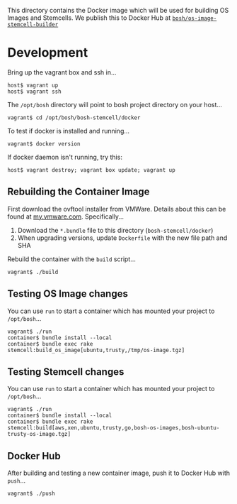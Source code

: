 This directory contains the Docker image which will be used for building OS Images and Stemcells. We publish this to
Docker Hub at [`bosh/os-image-stemcell-builder`](https://hub.docker.com/r/bosh/os-image-stemcell-builder/)


# Development

Bring up the vagrant box and ssh in...

    host$ vagrant up
    host$ vagrant ssh

The `/opt/bosh` directory will point to bosh project directory on your host...

    vagrant$ cd /opt/bosh/bosh-stemcell/docker

To test if docker is installed and running...

    vagrant$ docker version

If docker daemon isn't running, try this:

    host$ vagrant destroy; vagrant box update; vagrant up

## Rebuilding the Container Image

First download the ovftool installer from VMWare. Details about this can be found at
[my.vmware.com](https://my.vmware.com/group/vmware/details?downloadGroup=OVFTOOL410&productId=489).
Specifically...

 1. Download the `*.bundle` file to this directory (`bosh-stemcell/docker`)
 2. When upgrading versions, update `Dockerfile` with the new file path and SHA

Rebuild the container with the `build` script...

    vagrant$ ./build

## Testing OS Image changes

You can use `run` to start a container which has mounted your project to `/opt/bosh`...

    vagrant$ ./run
    container$ bundle install --local
    container$ bundle exec rake stemcell:build_os_image[ubuntu,trusty,/tmp/os-image.tgz]


## Testing Stemcell changes

You can use `run` to start a container which has mounted your project to `/opt/bosh`...

    vagrant$ ./run
    container$ bundle install --local
    container$ bundle exec rake stemcell:build[aws,xen,ubuntu,trusty,go,bosh-os-images,bosh-ubuntu-trusty-os-image.tgz]


## Docker Hub

After building and testing a new container image, push it to Docker Hub with `push`...

    vagrant$ ./push
